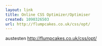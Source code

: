 ```yaml
---
layout: link
title: Online CSS Optimizer/Optimiser
created: 1090326503
url: http://flumpcakes.co.uk/css/opt/
---
```

austesten
http://flumpcakes.co.uk/css/opt/
